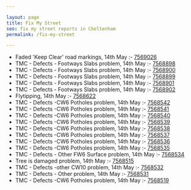 ```yaml
---

layout: page
title: Fix My Street
seo: fix my street reports in Cheltenham
permalink: /fix-my-street

---
```


<!-- fix_marker starts -->

- Faded 'Keep Clear' road markings, 14th May :- [7569026](https://www.fixmystreet.com/report/7569026)
- TMC - Defects - Footways Slabs problem, 14th May :- [7568898](https://www.fixmystreet.com/report/7568898)
- TMC - Defects - Footways Slabs problem, 14th May :- [7568900](https://www.fixmystreet.com/report/7568900)
- TMC - Defects - Footways Slabs problem, 14th May :- [7568899](https://www.fixmystreet.com/report/7568899)
- TMC - Defects - Footways Slabs problem, 14th May :- [7568901](https://www.fixmystreet.com/report/7568901)
- TMC - Defects - Footways Slabs problem, 14th May :- [7568902](https://www.fixmystreet.com/report/7568902)
- Flytipping, 14th May :- [7568622](https://www.fixmystreet.com/report/7568622)
- TMC - Defects -CW6 Potholes  problem, 14th May :- [7568542](https://www.fixmystreet.com/report/7568542)
- TMC - Defects -CW6 Potholes  problem, 14th May :- [7568541](https://www.fixmystreet.com/report/7568541)
- TMC - Defects -CW6 Potholes  problem, 14th May :- [7568540](https://www.fixmystreet.com/report/7568540)
- TMC - Defects -CW6 Potholes  problem, 14th May :- [7568539](https://www.fixmystreet.com/report/7568539)
- TMC - Defects -CW6 Potholes  problem, 14th May :- [7568538](https://www.fixmystreet.com/report/7568538)
- TMC - Defects -CW6 Potholes  problem, 14th May :- [7568537](https://www.fixmystreet.com/report/7568537)
- TMC - Defects -CW6 Potholes  problem, 14th May :- [7568536](https://www.fixmystreet.com/report/7568536)
- TMC - Defects -CW6 Potholes  problem, 14th May :- [7568535](https://www.fixmystreet.com/report/7568535)
- TMC - Defects - Other FW6  Surface problem, 14th May :- [7568534](https://www.fixmystreet.com/report/7568534)
- Tree is damaged problem, 14th May :- [7568515](https://www.fixmystreet.com/report/7568515)
- TMC - Defects -other CW10 problem, 14th May :- [7568532](https://www.fixmystreet.com/report/7568532)
- TMC - Defects - Other problem, 14th May :- [7568531](https://www.fixmystreet.com/report/7568531)
- TMC - Defects -CW6 Potholes  problem, 14th May :- [7568519](https://www.fixmystreet.com/report/7568519)

<!-- fix_marker ends -->